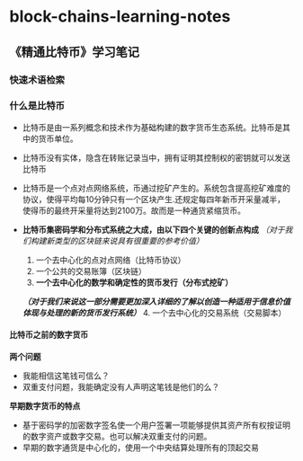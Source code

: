 # block-chains-learning-notes
## 《精通比特币》学习笔记
### 快速术语检索


### 什么是比特币
- 比特币是由一系列概念和技术作为基础构建的数字货币生态系统。比特币是其中的货币单位。
- 比特币没有实体，隐含在转账记录当中，拥有证明其控制权的密钥就可以发送比特币
- 比特币是一个点对点网络系统，币通过挖矿产生的。系统包含提高挖矿难度的协议，使得平均每10分钟只有一个区块产生.还规定每四年新币开采量减半，使得币的最终开采量将达到2100万。故而是一种通货紧缩货币。
- **比特币集密码学和分布式系统之大成，由以下四个关键的创新点构成** *（对于我们构建新类型的区块链来说具有很重要的参考价值）*
  1. 一个去中心化的点对点网络（比特币协议）
  2. 一个公共的交易账簿（区块链）
  3. **一个去中心化的数学和确定性的货币发行（分布式挖矿）**

    ***（对于我们来说这一部分需要更加深入详细的了解以创造一种适用于信息价值体现与处理的新的货币发行系统）***
  4. 一个去中心化的交易系统（交易脚本）

#### 比特币之前的数字货币
**两个问题**
- 我能相信这笔钱可信么？
- 双重支付问题，我能确定没有人声明这笔钱是他们的么？

**早期数字货币的特点**
- 基于密码学的加密数字签名使一个用户签署一项能够提供其资产所有权按证明的数字资产或数字交易。也可以解决双重支付的问题。
- 早期的数字通货是中心化的，使用一个中央结算处理所有的顶起交易
